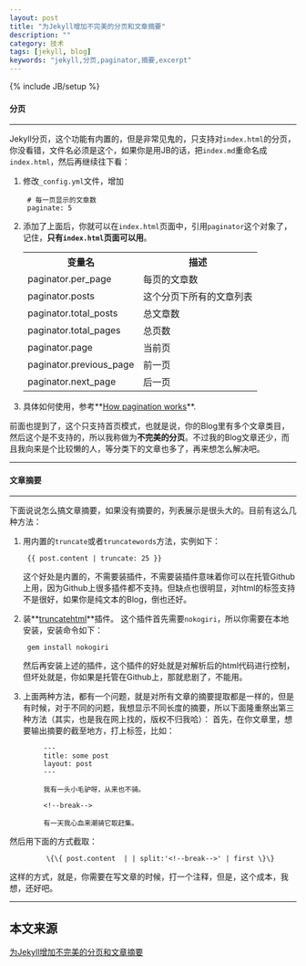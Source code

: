 ```yaml
---
layout: post
title: "为Jekyll增加不完美的分页和文章摘要"
description: ""
category: 技术
tags: [jekyll, blog]
keywords: "jekyll,分页,paginator,摘要,excerpt"
---
```

{% include JB/setup %}

#### 分页
-----

Jekyll分页，这个功能有内置的，但是非常见鬼的，只支持对`index.html`的分页，你没看错，文件名必须是这个，如果你是用JB的话，把`index.md`重命名成`index.html`，然后再继续往下看：

<!--break-->

1. 修改`_config.yml`文件，增加

		# 每一页显示的文章数
		paginate: 5

2. 添加了上面后，你就可以在`index.html`页面中，引用`paginator`这个对象了，记住，**只有`index.html`页面可以用**。
	<table><tr><th> <strong>变量名</strong> </th><th> <strong>描述</strong> </th></tr><tr><td> paginator.per_page</td><td>每页的文章数</td></tr><tr><td>paginator.posts</td><td>这个分页下所有的文章列表</td></tr><tr><td>paginator.total_posts</td><td>总文章数</td></tr><tr><td>paginator.total_pages </td><td>总页数</td></tr><tr><td>paginator.page</td><td>当前页</td></tr><tr><td> paginator.previous_page </td><td>前一页</td></tr><tr><td>paginator.next_page</td><td>后一页</td></tr></table>


3. 具体如何使用，参考**[How pagination works](https://github.com/mojombo/jekyll/wiki/Pagination)**.

前面也提到了，这个只支持首页模式，也就是说，你的Blog里有多个文章类目，然后这个是不支持的，所以我称做为**不完美的分页**。不过我的Blog文章还少，而且我向来是个比较懒的人，等分类下的文章也多了，再来想怎么解决吧。

---
#### 文章摘要
---

下面说说怎么搞文章摘要，如果没有摘要的，列表展示是很头大的。目前有这么几种方法：

1. 用内置的`truncate`或者`truncatewords`方法，实例如下：

		{{ post.content | truncate: 25 }}
	这个好处是内置的，不需要装插件，不需要装插件意味着你可以在托管Github上用，因为Github上很多插件都不支持。但缺点也很明显，对html的标签支持不是很好，如果你是纯文本的Blog，倒也还好。

2. 装**[truncatehtml](https://github.com/MattHall/truncatehtml)**插件。
	 这个插件首先需要`nokogiri`，所以你需要在本地安装，安装命令如下：

		gem install nokogiri

	 然后再安装上述的插件，这个插件的好处就是对解析后的html代码进行控制，但坏处就是，你如果是托管在Github上，那就悲剧了，不能用。

3. 上面两种方法，都有一个问题，就是对所有文章的摘要提取都是一样的，但是有时候，对于不同的问题，我想显示不同长度的摘要，所以下面隆重祭出第三种方法（其实，也是我在网上找的，版权不归我哈）：
	首先，在你文章里，想要输出摘要的截至地方，打上标签，比如：

			---
			title: some post
			layout: post
			---

			我有一头小毛驴呀，从来也不骑。

			<!--break-->

			有一天我心血来潮骑它取赶集。


然后用下面的方式截取：

			 \{\{ post.content  | | split:'<!--break-->' | first \}\}

这样的方式，就是，你需要在写文章的时候，打一个注释，但是，这个成本，我想，还好吧。


---
本文来源
---
[为Jekyll增加不完美的分页和文章摘要](http://kingauthur.info/2013/01/20/the-paginator-and-excerpt-in-jekyll/)


